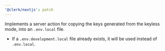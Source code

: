 ```yaml
---
'@clerk/nextjs': patch
---
```


Implements a server action for copying the keys generated from the keyless mode, into an `.env.local` file.
- If a `.env.development.local` file already exists, it will be used instead of `.env.local`.  
